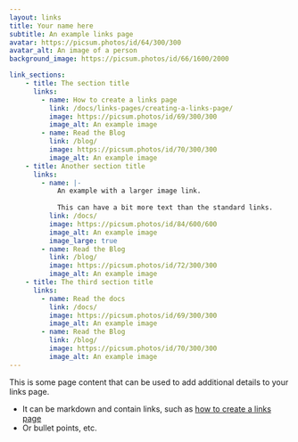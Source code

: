 ```yaml
---
layout: links
title: Your name here
subtitle: An example links page
avatar: https://picsum.photos/id/64/300/300
avatar_alt: An image of a person
background_image: https://picsum.photos/id/66/1600/2000

link_sections:
    - title: The section title
      links: 
        - name: How to create a links page
          link: /docs/links-pages/creating-a-links-page/
          image: https://picsum.photos/id/69/300/300
          image_alt: An example image
        - name: Read the Blog
          link: /blog/
          image: https://picsum.photos/id/70/300/300
          image_alt: An example image
    - title: Another section title
      links: 
        - name: |-
            An example with a larger image link.
            
            This can have a bit more text than the standard links.
          link: /docs/
          image: https://picsum.photos/id/84/600/600
          image_alt: An example image
          image_large: true
        - name: Read the Blog
          link: /blog/
          image: https://picsum.photos/id/72/300/300
          image_alt: An example image
    - title: The third section title
      links: 
        - name: Read the docs
          link: /docs/
          image: https://picsum.photos/id/69/300/300
          image_alt: An example image
        - name: Read the Blog
          link: /blog/
          image: https://picsum.photos/id/70/300/300
          image_alt: An example image
---
```


This is some page content that can be used to add additional details to your links page. 

- It can be markdown and contain links, such as [how to create a links page](/bulma-clean-theme/docs/links-pages/creating-a-links-page/)
- Or bullet points, etc.